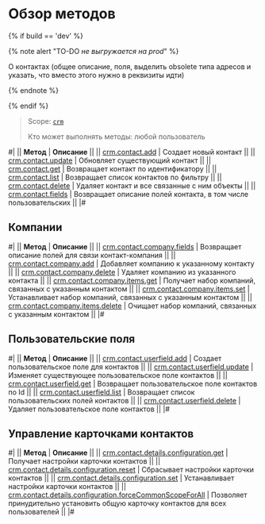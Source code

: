 # Обзор методов

{% if build == 'dev' %}

{% note alert "TO-DO _не выгружается на prod_" %}

О контактах (общее описание, поля, выделить obsolete типа адресов и указать, что вместо этого нужно в реквизиты идти) 

{% endnote %}

{% endif %}

> Scope: [`crm`](../../scopes/permissions.md)
>
> Кто может выполнять методы: любой пользователь

#|
|| **Метод** | **Описание** ||
|| [crm.contact.add](./crm-contact-add.md) | Создает новый контакт ||
|| [crm.contact.update](./crm-contact-update.md) | Обновляет существующий контакт ||
|| [crm.contact.get](./crm-contact-get.md) | Возвращает контакт по идентификатору ||
|| [crm.contact.list](./crm-contact-list.md) | Возвращает список контактов по фильтру ||
|| [crm.contact.delete](./crm-contact-delete.md) | Удаляет контакт и все связанные с ним объекты ||
|| [crm.contact.fields](./crm-contact-fields.md) | Возвращает описание полей контакта, в том числе пользовательских ||
|#

## Компании

#|
|| **Метод** | **Описание** ||
|| [crm.contact.company.fields](./company/crm-contact-company-fields.md) | Возвращает описание полей для связи контакт-компания ||
|| [crm.contact.company.add](./company/crm-contact-company-add.md) | Добавляет компанию к указанному контакту ||
|| [crm.contact.company.delete](./company/crm-contact-company-delete.md) | Удаляет компанию из указанного контакта ||
|| [crm.contact.company.items.get](./company/crm-contact-company-items-get.md) | Получает набор компаний, связанных с указанным контактом ||
|| [crm.contact.company.items.set](./company/crm-contact-company-items-set.md) | Устанавливает набор компаний, связанных с указанным контактом ||
|| [crm.contact.company.items.delete](./company/crm-contact-company-items-delete.md) | Очищает набор компаний, связанных с указанным контактом ||
|#

## Пользовательские поля

#|
|| **Метод** | **Описание** ||
|| [crm.contact.userfield.add](./userfield/crm-contact-userfield-add.md) | Создает пользовательское поле для контактов ||
|| [crm.contact.userfield.update](./userfield/crm-contact-userfield-update.md) | Изменяет существующее пользовательское поле контактов ||
|| [crm.contact.userfield.get](./userfield/crm-contact-userfield-get.md) | Возвращает пользовательское поле контактов по Id ||
|| [crm.contact.userfield.list](./userfield/crm-contact-userfield-list.md) | Возвращает список пользовательских полей контактов ||
|| [crm.contact.userfield.delete](./userfield/crm-contact-userfield-delete.md) | Удаляет пользовательское поле контактов ||
|#

## Управление карточками контактов

#|
|| **Метод** | **Описание** ||
|| [crm.contact.details.configuration.get](./custom-form/crm-contact-details-configuration-get.md) | Получает настройки карточки контактов ||
|| [crm.contact.details.configuration.reset](./custom-form/crm-contact-details-configuration-reset.md) | Сбрасывает настройки карточки контактов ||
|| [crm.contact.details.configuration.set](./custom-form/crm-contact-details-configuration-set.md) | Устанавливает настройки карточки контактов ||
|| [crm.contact.details.configuration.forceCommonScopeForAll](./custom-form/crm-contact-details-configuration-force-common-scope-for-all.md) | Позволяет принудительно установить общую карточку контактов для всех пользователей ||
|#